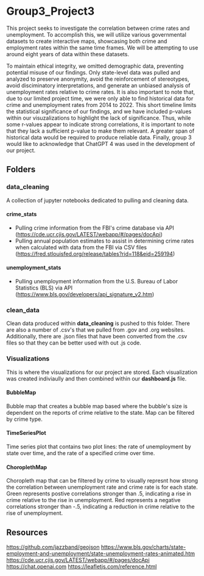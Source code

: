 # Group3_Project3
This project seeks to investigate the correlation between crime rates and unemployment. To accomplish this, we will utilize various governmental datasets to create interactive maps, showcasing both crime and employment rates within the same time frames. We will be attempting to use around eight years of data within these datasets. 

To maintain ethical integrity, we omitted demographic data, preventing potential misuse of our findings. Only state-level data was pulled and analyzed to preserve anonymity, avoid the reinforcement of stereotypes, avoid disciminatory interpretations, and generate an unbiased analysis of unemployment rates relative to crime rates. It is also important to note that, due to our limited project time, we were only able to find historical data for crime and unemployment rates from 2014 to 2022. This short timeline limits the statistical significance of our findings, and we have included p-values within our visuzalizations to highlight the lack of significance. Thus, while some r-values appear to indicate strong correlations, it is important to note that they lack a sufficient p-value to make them relevant. A greater span of historical data would be required to produce reliable data. Finally, group 3 would like to acknowledge that ChatGPT 4 was used in the development of our project. 

## Folders

### **data_cleaning**
A collection of jupyter notebooks dedicated to pulling and cleaning data.

#### **crime_stats**
- Pulling crime information from the FBI's crime database via API (https://cde.ucr.cjis.gov/LATEST/webapp/#/pages/docApi)
- Pulling annual population estimates to assist in determining crime rates when calculated with data from the FBI via CSV files (https://fred.stlouisfed.org/release/tables?rid=118&eid=259194)
#### **unemployment_stats**
- Pulling unemployment information from the U.S. Bureau of Labor Statistics (BLS) via API (https://www.bls.gov/developers/api_signature_v2.htm)

### **clean_data**
Clean data produced within **data_cleaning** is pushed to this folder. There are also a number of .csv's that we pulled from .gov and .org websites. Additionally, there are .json files that have been converted from the .csv files so that they can be better used with out .js code.

### **Visualizations**
This is where the visualizations for our project are stored. Each visualization was created indiviaully and then combined within our **dashboard.js** file. 
#### **BubbleMap** ####
Bubble map that creates a bubble map based where the bubble's size is dependent on the reports of crime relative to the state. Map can be filtered by crime type. 
#### **TimeSeriesPlot** ####
Time series plot that contains two plot lines: the rate of unemployment by state over time, and the rate of a specified crime over time. 
#### **ChoroplethMap** ####
Choropleth map that can be filtered by crime to visually represnt how strong the correlation between unemployment rate and crime rate is for each state. Green represents postive correlations stronger than .5, indicating a rise in crime relative to the rise in unemployment. Red represents a negative correlations stronger than -.5, indicating a reduction in crime relative to the rise of unemployment.

## Resources ##
https://github.com/jazzband/geojson
https://www.bls.gov/charts/state-employment-and-unemployment/state-unemployment-rates-animated.htm
https://cde.ucr.cjis.gov/LATEST/webapp/#/pages/docApi
https://chat.openai.com
https://leafletjs.com/reference.html

